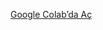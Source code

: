 [Google Colab’da Aç](https://colab.research.google.com/gist/denizgcs/1870a1ca46d0795326ff33a75ecff623/miuul_proje_.ipynb)
